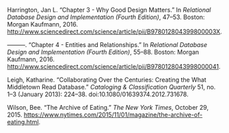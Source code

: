 Harrington, Jan L. “Chapter 3 - Why Good Design Matters.” In *Relational
Database Design and Implementation (Fourth Edition)*, 47–53. Boston:
Morgan Kaufmann, 2016.
http://www.sciencedirect.com/science/article/pii/B978012804399800003X.

———. “Chapter 4 - Entities and Relationships.” In *Relational Database
Design and Implementation (Fourth Edition)*, 55–88. Boston: Morgan
Kaufmann, 2016.
http://www.sciencedirect.com/science/article/pii/B9780128043998000041.

Leigh, Katharine. “Collaborating Over the Centuries: Creating the What
Middletown Read Database.” *Cataloging & Classification Quarterly* 51,
no. 1–3 (January 2013): 224–38. doi:10.1080/01639374.2012.731678.

Wilson, Bee. “The Archive of Eating.” *The New York Times*, October 29,
2015.
https://www.nytimes.com/2015/11/01/magazine/the-archive-of-eating.html.

